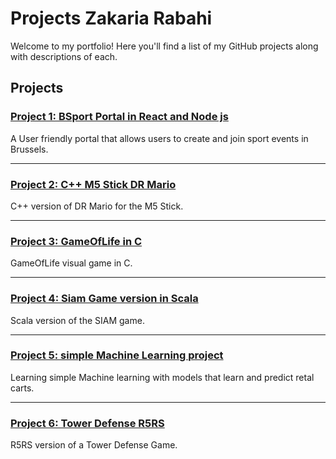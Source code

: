 # Projects Zakaria Rabahi

Welcome to my portfolio! Here you'll find a list of my GitHub projects along with descriptions of each.

## Projects

### [Project 1: BSport Portal in React and Node js](https://github.com/ZakariaRabahi/BrusselSportPortal)
A User friendly portal that allows users to create and join sport events in Brussels.

---


### [Project 2: C++ M5 Stick DR Mario](https://github.com/ZakariaRabahi/DRMario)
C++ version of DR Mario for the M5 Stick.

---


### [Project 3: GameOfLife in C](https://github.com/ZakariaRabahi/GameOfLife)
GameOfLife visual game in C.

---


### [Project 4: Siam Game version in Scala](https://github.com/ZakariaRabahi/Scala-Siam-Game)
Scala version of the SIAM game.

---


### [Project 5: simple Machine Learning project](https://github.com/ZakariaRabahi/MachineLearning)
Learning simple Machine learning with models that learn and predict retal carts.

---


### [Project 6: Tower Defense R5RS](https://github.com/ZakariaRabahi/R5RS-Game)
R5RS version of a Tower Defense Game.
